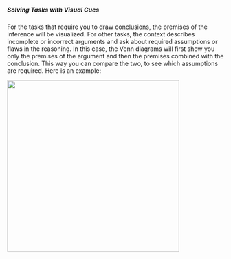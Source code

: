##### Solving Tasks with Visual Cues

For the tasks that require you to draw conclusions, the premises of the inference will be visualized. For other tasks, the context describes incomplete or incorrect arguments and ask about required assumptions or flaws in the reasoning. In this case, the Venn diagrams will first show you only the premises of the argument and then the premises combined with the conclusion. This way you can compare the two, to see which assumptions are required. Here is an example:

<img src="./assets/hint_example.png" width="auto" height="400px">